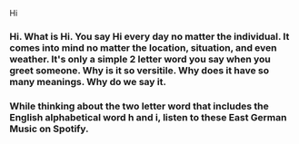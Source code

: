Hi

### Hi. What is Hi. You say Hi every day no matter the individual. It comes into mind no matter the location, situation, and even weather. It's only a simple 2 letter word you say when you greet someone. Why is it so versitile. Why does it have so many meanings. Why do we say it.
### While thinking about the two letter word that includes the English alphabetical word h and i, listen to these East German Music on Spotify.

<!--
**330i/330i** is a ✨ _special_ ✨ repository because its `README.md` (this file) appears on your GitHub profile.
